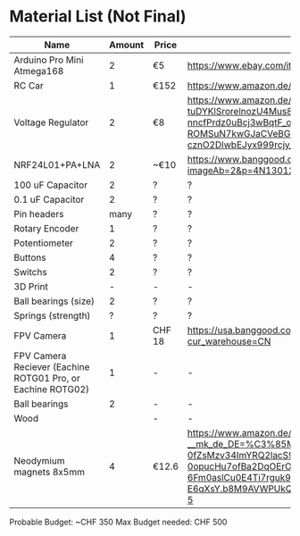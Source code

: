 # Material List (Not Final)

| Name | Amount | Price | Link |
| -------------------------- | - | --- | ---------------------------------------------------------------------------|
| Arduino Pro Mini Atmega168 | 2 | €5 | https://www.ebay.com/itm/Pro-Mini-Atmega168-Atmega328-5V-16M-For-Arduino-Nano-Replace-Atmega128/263520697903?ssPageName=STRK%3AMEBIDX%3AIT |
| RC Car | 1 | €152 | https://www.amazon.de/HYPER-GO-Brushless-Erwachsene-schneller/dp/B0CBMVT32F?shipTo=CH&source=ps-sl-shoppingads-lpcontext&ref_=fplfs&psc=1&smid=AENESPPY42O1O |
| Voltage Regulator | 2 | €8 | https://www.amazon.de/-/en/Voltage-Regulator-AMS1117-3-3V-SOT223-Pack/dp/B0CHK5WYH3/ref=sr_1_3?dib=eyJ2IjoiMSJ9.37djMkqkrRS-tuDYKlSrorelnozU4Mus8okEUBghElSFvT1nM7_HtMKuMZf9_miEKcRPvb7vYom30z7ul6-uOZ_7re-nncfPrdz0uBcj3wBqtF_oz1FsGJoolbHZD9O8omxOWz0PJRfQgbTOBvcMTqaQOp5EKiUZ0Xh07NzC4XqdTP4E64eZ041LHVKgg8w_xdOm-X_oj89yNjClQg9AeJosykqwtmUEecg-ROMSuN7kwGJaCVeBGvDujejReE27Vh4-cznO2DlwbEJyx999rcjy_JfGLDxAaH7h7gE70Gs.VsO8AM4Ny_DFYB4UVosON1yPaiixXlqqqVtQisRtJFw&dib_tag=se&keywords=AMS1117+3.3V+Voltage+regulator&qid=1708595068&sr=8-3 |
| NRF24L01+PA+LNA | 2 | ~€10 | https://www.banggood.com/Geekcreit-1100-Meter-Long-Distance-NRF24L01+PA+LNA-Wireless-Module-With-Antenna-Module-p-1057170.html?imageAb=2&p=4N130123074053201807&custlixnkid=118333&utm_campaign=23074053&utm_content=3312&akmClientCountry=CH&cur_warehouse=CN |
| 100 uF Capacitor | 2 | ? | ? | 
| 0.1 uF Capacitor | 2 | ? | ? |
| Pin headers | many | ? | ? |
| Rotary Encoder | 1 | ? | ? |
| Potentiometer | 2 | ? | ? |
| Buttons | 4 | ? | ? |
| Switchs | 2 | ? | ? |
| 3D Print | - | - | - |
| Ball bearings (size) | 2 | ? | ? |
| Springs (strength) | ? | ? | ? |
| FPV Camera | 1 | CHF 18 | https://usa.banggood.com/Eachine-TX02-FPV-Transmitter-NTSC-Super-Mini-AIO-5_8G-40CH-200mW-VTX-600TVL-1-or-4-Cmos-Camera-for-RC-Drone-p-1088368.html?cur_warehouse=CN |
| FPV Camera Reciever (Eachine ROTG01 Pro, or Eachine ROTG02)| 1 | - | - |
| Ball bearings | 2 | - | - |
| Wood | | - | - | - |
| Neodymium magnets 8x5mm | 4 | €12.6 | https://www.amazon.de/Brudazon-Scheiben-Magnete-8x5mm-st%C3%A4rkste-Stufe/dp/B07TDQZYV7/ref=sr_1_5?__mk_de_DE=%C3%85M%C3%85%C5%BD%C3%95%C3%91&crid=3CGD0TJ4J1903&dib=eyJ2IjoiMSJ9.1Er-9VA1LU795qh0w-0fZsMzv34ImYRQ2lacS9TIS5hONlfhVmDhA8_bx7gspYUqwcYZIkREggZ0glIuB39lYqJtWAztdFhe9S842mFtcr9GEzujtBf30Y-0opucHu7ofBa2DqOErOAQanXuL3SWFfmAtnEXluEGAmOqOSrQSWt82nsS69USNmsrzvTNv5C8PuqpQxv-0WiuRk-6Fm0aslCu0E4Ti7rguk99JAJI_M2er4D2RGGcw8MvQiSqPv9w1Pfqs1A4lZnqe4D1LIDiHhQ_10EK8HJJ0kxs-E6qXsY.b8M9AVWPUkQZlDmzutbvBQvWirrSUMFjl1kZ2tFD77E&dib_tag=se&keywords=neodymium+magnets+8x5mm&qid=1708860380&sprefix=neodymium+magnets+8x5mm%2Caps%2C81&sr=8-5 |


Probable Budget: ~CHF 350
Max Budget needed: CHF 500
